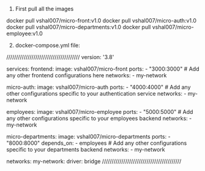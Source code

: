1. First pull all the images

 docker pull vshal007/micro-front:v1.0
 docker pull vshal007/micro-auth:v1.0
 docker pull vshal007/micro-departments:v1.0
 docker pull vshal007/micro-employee:v1.0

2. docker-compose.yml file:

////////////////////////////////////// 
version: '3.8'

services:
  frontend:
    image: vshal007/micro-front
    ports:
      - "3000:3000"
    # Add any other frontend configurations here
    networks:
      - my-network

  micro-auth:
    image: vshal007/micro-auth
    ports:
      - "4000:4000"
    # Add any other configurations specific to your authentication service
    networks:
      - my-network

  employees:
    image: vshal007/micro-employee
    ports:
      - "5000:5000"
    # Add any other configurations specific to your employees backend
    networks:
      - my-network

  micro-departments:
    image: vshal007/micro-departments
    ports:
      - "8000:8000"
    depends_on:
      - employees
    # Add any other configurations specific to your departments backend
    networks:
      - my-network

networks:
  my-network:
    driver: bridge
/////////////////////////////////////////
